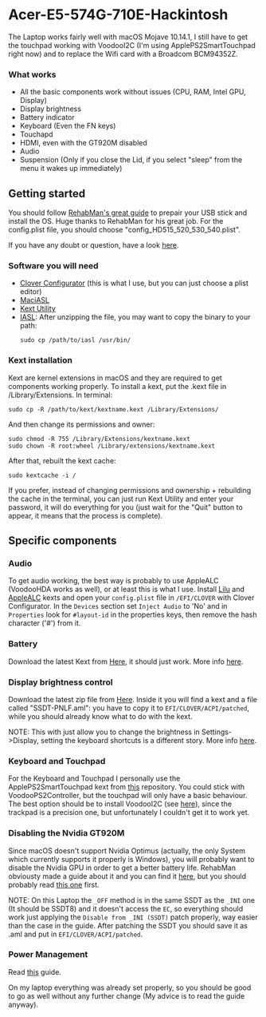 # Acer-E5-574G-710E-Hackintosh
The Laptop works fairly well with macOS Mojave 10.14.1, I still have to get the touchpad working with VoodooI2C (I'm using ApplePS2SmartTouchpad right now) and to replace the Wifi card with a Broadcom BCM94352Z.
### What works
* All the basic components work without issues (CPU, RAM, Intel GPU, Display)
* Display brightness
* Battery indicator
* Keyboard (Even the FN keys)
* Touchapd 
* HDMI, even with the GT920M disabled
* Audio
* Suspension (Only if you close the Lid, if you select "sleep" from the menu it wakes up immediately)

## Getting started
You should follow [RehabMan's great guide](https://www.tonymacx86.com/threads/guide-booting-the-os-x-installer-on-laptops-with-clover.148093/) to prepair your USB stick and install the OS. Huge thanks to RehabMan for his great job.
For the config.plist file, you should choose "config_HD515_520_530_540.plist".

If you have any doubt or question, have a look [here](https://www.tonymacx86.com/threads/faq-read-first-laptop-frequent-questions.164990/).

### Software you will need
* [Clover Configurator] (this is what I use, but you can just choose a plist editor)
* [MaciASL](https://github.com/RehabMan/OS-X-MaciASL-patchmatic)
* [Kext Utility](https://mac.softpedia.com/get/System-Utilities/Kext-Utility.shtml)
* [IASL](https://bitbucket.org/RehabMan/acpica/downloads/): After unzipping the file, you may want to copy the binary to your path:
    ```
    sudo cp /path/to/iasl /usr/bin/
    ```

[Clover Configurator]: https://mackie100projects.altervista.org/download-clover-configurator/

### Kext installation
Kext are kernel extensions in macOS and they are required to get components working properly.
To install a kext, put the .kext file in /Library/Extensions. In terminal:
    
	sudo cp -R /path/to/kext/kextname.kext /Library/Extensions/    
And then change its permissions and owner:

    sudo chmod -R 755 /Library/Extensions/kextname.kext
    sudo chown -R root:wheel /Library/extensions/kextname.kext    
After that, rebuilt the kext cache:

    sudo kextcache -i /    

If you prefer, instead of changing permissions and ownership + rebuilding the cache in the terminal, you can just run Kext Utility and enter your password, it will do everything for you (just wait for the "Quit" button to appear, it means that the process is complete).

## Specific components 
### Audio
To get audio working, the best way is probably to use AppleALC (VoodooHDA works as well), or at least this is what I use.
Install [Lilu] and [AppleALC] kexts and open your `config.plist` file in `/EFI/CLOVER` with Clover Configurator.
In the `Devices` section set `Inject Audio` to 'No' and in `Properties` look for `#layout-id` in the properties keys, then remove the hash character ('#') from it.

[Lilu]: https://github.com/acidanthera/Lilu
[AppleALC]: https://github.com/acidanthera/AppleALC

### Battery
Download the latest Kext from [Here](https://github.com/RehabMan/OS-X-ACPI-Battery-Driver), it should just work.
More info [here](https://www.tonymacx86.com/threads/guide-how-to-patch-dsdt-for-working-battery-status.116102/).

### Display brightness control
Download the latest zip file from [Here](https://bitbucket.org/RehabMan/applebacklightfixup/downloads/). Inside it you will find a kext and a file called "SSDT-PNLF.aml": you have to copy it to `EFI/CLOVER/ACPI/patched`, while you should already know what to do with the kext.

NOTE: This with just allow you to change the brightness in Settings->Display, setting the keyboard shortcuts is a different story.
More info [here](https://www.tonymacx86.com/threads/guide-laptop-backlight-control-using-applebacklightfixup-kext.218222/).

### Keyboard and Touchpad
For the Keyboard and Touchpad I personally use the ApplePS2SmartTouchpad kext from [this] repository.
You could stick with VoodooPS2Controller, but the touchpad will only have a basic behaviour.
The best option should be to install VoodooI2C (see [here]), since the trackpad is a precision one, but unfortunately I couldn't get it to work yet.

[this]: https://github.com/gunslinger23/XPS15-9560-High-Sierra
[here]: https://voodooi2c.github.io/#Installation/Installation

### Disabling the Nvidia GT920M
Since macOS doesn't support Nvidia Optimus (actually, the only System which currently supports it properly is Windows), you will probably want to disable the Nvidia GPU in order to get a better battery life.
RehabMan obviousty made a guide about it and you can find it [here](https://www.tonymacx86.com/threads/guide-disabling-discrete-graphics-in-dual-gpu-laptops.163772/), but you should probably read [this one](https://www.tonymacx86.com/threads/guide-patching-laptop-dsdt-ssdts.152573/) first.

NOTE: On this Laptop the `_OFF` method is in the same SSDT as the `_INI` one (It should be SSDT8) and it doesn't access the `EC`, so everything should work just applying the `Disable from _INI (SSDT)` patch properly, way easier than the case in the guide.
After patching the SSDT you should save it as .aml and put in `EFI/CLOVER/ACPI/patched`.

### Power Management
Read [this](https://www.tonymacx86.com/threads/guide-native-power-management-for-laptops.175801/) guide.

On my laptop everything was already set properly, so you should be good to go as well without any further change (My advice is to read the guide anyway).
